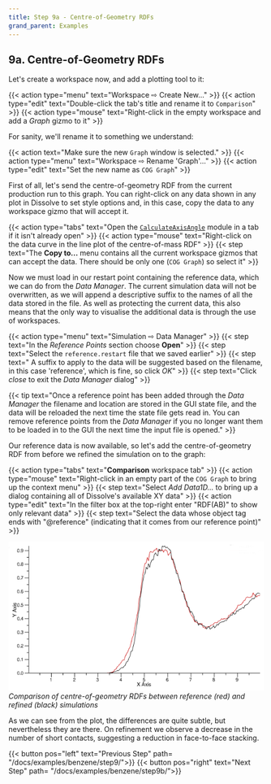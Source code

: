 ```yaml
---
title: Step 9a - Centre-of-Geometry RDFs
grand_parent: Examples
---
```


## 9a. Centre-of-Geometry RDFs

Let's create a workspace now, and add a plotting tool to it:

{{< action type="menu" text="Workspace &#8680; Create New..." >}}
{{< action type="edit" text="Double-click the tab's title and rename it to `Comparison`" >}}
{{< action type="mouse" text="Right-click in the empty workspace and add a _Graph_ gizmo to it" >}}

For sanity, we'll rename it to something we understand:

{{< action text="Make sure the new `Graph` window is selected." >}}
{{< action type="menu" text="Workspace &#8680; Rename 'Graph'..." >}}
{{< action type="edit" text="Set the new name as `COG Graph`" >}}


First of all, let's send the centre-of-geometry RDF from the current production run to this graph. You can right-click on any data shown in any plot in Dissolve to set style options and, in this case, copy the data to any workspace gizmo that will accept it.

{{< action type="tabs" text="Open the [`CalculateAxisAngle`](../../userguide/modules/calculateaxisangle) module in a tab if it isn't already open" >}}
{{< action type="mouse" text="Right-click on the data curve in the line plot of the centre-of-mass RDF" >}}
{{< step text="The **Copy to...** menu contains all the current workspace gizmos that can accept the data. There should be only one (`COG Graph`) so select it" >}}


Now we must load in our restart point containing the reference data, which we can do from the _Data Manager_. The current simulation data will not be overwritten, as we will append a descriptive suffix to the names of all the data stored in the file. As well as protecting the current data, this also means that the only way to visualise the additional data is through the use of workspaces.

{{< action type="menu" text="Simulation &#8680; Data Manager" >}}
{{< step text="In the _Reference Points_ section choose **Open**" >}}
{{< step text="Select the `reference.restart` file that we saved earlier" >}}
{{< step text=" A suffix to apply to the data will be suggested based on the filename, in this case 'reference', which is fine, so click _OK_" >}}
{{< step text="Click _close_ to exit the _Data Manager_ dialog" >}}

{{< tip text="Once a reference point has been added through the _Data Manager_ the filename and location are stored in the GUI state file, and the data will be reloaded the next time the state file gets read in. You can remove reference points from the _Data Manager_ if you no longer want them to be loaded in to the GUI the next time the input file is opened." >}}


Our reference data is now available, so let's add the centre-of-geometry RDF from before we refined the simulation on to the graph:

{{< action type="tabs" text="**Comparison** workspace tab" >}}
{{< action type="mouse" text="Right-click in an empty part of the `COG Graph` to bring up the context menu" >}}
{{< step text="Select _Add Data1D..._ to bring up a dialog containing all of Dissolve's available XY data" >}}
{{< action type="edit" text="In the filter box at the top-right enter \"RDF(AB)\" to show only relevant data" >}}
{{< step text="Select the data whose object tag ends with \"@reference\" (indicating that it comes from our reference point)" >}}


![](compare-rdf.png)
_Comparison of centre-of-geometry RDFs between reference (red) and refined (black) simulations_

As we can see from the plot, the differences are quite subtle, but nevertheless they are there. On refinement we observe a decrease in the number of short contacts, suggesting a reduction in face-to-face stacking.

{{< button pos="left" text="Previous Step" path= "/docs/examples/benzene/step9/">}}
{{< button pos="right" text="Next Step" path= "/docs/examples/benzene/step9b/">}}
